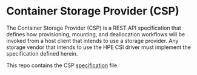 # Container Storage Provider (CSP)

The Container Storage Provider (CSP) is a REST API specification that defines how provisioning, mounting, and deallocation workflows will be invoked from a host client that intends to use a storage provider.  Any storage vendor that intends to use the HPE CSI driver must implement the specification defined herein.

This repo contains the CSP [specification](spec.md) file.
